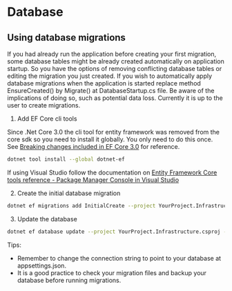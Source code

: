 # Database

## Using database migrations

If you had already run the application before creating your first migration, some database tables might be already
created automatically on application startup.
So you have the options of removing conflicting database tables or editing the migration you just created.
If you wish to automatically apply database migrations when the application is started replace method
EnsureCreated() by Migrate() at DatabaseStartup.cs file. Be aware of the implications of doing so, such as potential data loss.
Currently it is up to the user to create migrations.

1. Add EF Core cli tools

Since .Net Core 3.0 the cli tool for entity framework was removed from the core sdk so you need to install it globally.
You only need to do this once. See [Breaking changes included in EF Core 3.0](https://docs.microsoft.com/pt-br/ef/core/what-is-new/ef-core-3.0/breaking-changes#dotnet-ef) for reference.

```bash
dotnet tool install --global dotnet-ef
```

If using Visual Studio follow the documentation on [Entity Framework Core tools reference - Package Manager Console in Visual Studio](https://docs.microsoft.com/pt-br/ef/core/miscellaneous/cli/powershell)

2. Create the initial database migration

```bash
dotnet ef migrations add InitialCreate --project YourProject.Infrastructure.csproj --startup-project YourProject.csproj
```

3. Update the database

```bash
dotnet ef database update --project YourProject.Infrastructure.csproj --startup-project YourProject.csproj
```

Tips:

-   Remember to change the connection string to point to your database at appsettings.json.
-   It is a good practice to check your migration files and backup your database before running migrations.
